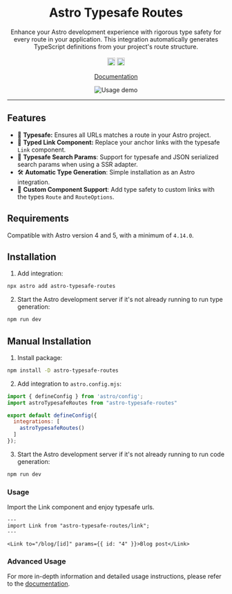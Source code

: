 <h1 align="center">Astro Typesafe Routes</h1>
<p align="center">
  Enhance your Astro development experience with rigorous type safety for every route in your application. This integration automatically generates TypeScript definitions from your project's route structure.
  <br />
  <br />
  <a href="https://badge.fury.io/js/astro-typesafe-routes"><img src="https://badge.fury.io/js/astro-typesafe-routes.svg?icon=si%3Anpm" alt="npm version" height="18"></a>
  <img src="https://img.shields.io/badge/License-MIT-blue" height="18" />
</p>

<p align="center">
<a href="https://example.com/">Documentation</a>
</p>

<div align="center">
  <img src="https://i.ibb.co/g3k4NfN/ezgif-4-b7d48fa603.gif" alt="Usage demo">
</div>

---


## Features
* 🛟 **Typesafe:** Ensures all URLs matches a route in your Astro project.
* 🔗 **Typed Link Component:** Replace your anchor links with the typesafe `Link` component.
* 🔎 **Typesafe Search Params**: Support for typesafe and JSON serialized search params when using a SSR adapter.
* 🛠️ **Automatic Type Generation**: Simple installation as an Astro integration.
* 🧩 **Custom Component Support**: Add type safety to custom links with the types `Route` and `RouteOptions`.

## Requirements
Compatible with Astro version 4 and 5, with a minimum of `4.14.0`.

## Installation
1. Add integration:
```bash
npx astro add astro-typesafe-routes
```
2. Start the Astro development server if it's not already running to run type generation:
```bash
npm run dev
```

## Manual Installation
1. Install package:
```sh
npm install -D astro-typesafe-routes
```
2. Add integration to `astro.config.mjs`:
```javascript
import { defineConfig } from 'astro/config';
import astroTypesafeRoutes from "astro-typesafe-routes"

export default defineConfig({
  integrations: [
    astroTypesafeRoutes()
  ]
});
```
3. Start the Astro development server if it's not already running to run code generation:
```bash
npm run dev
```
### Usage
Import the Link component and enjoy typesafe urls.
```tsx
---
import Link from "astro-typesafe-routes/link";
---

<Link to="/blog/[id]" params={{ id: "4" }}>Blog post</Link>
```

### Advanced Usage
For more in-depth information and detailed usage instructions, please refer to the [documentation](http://example.com).